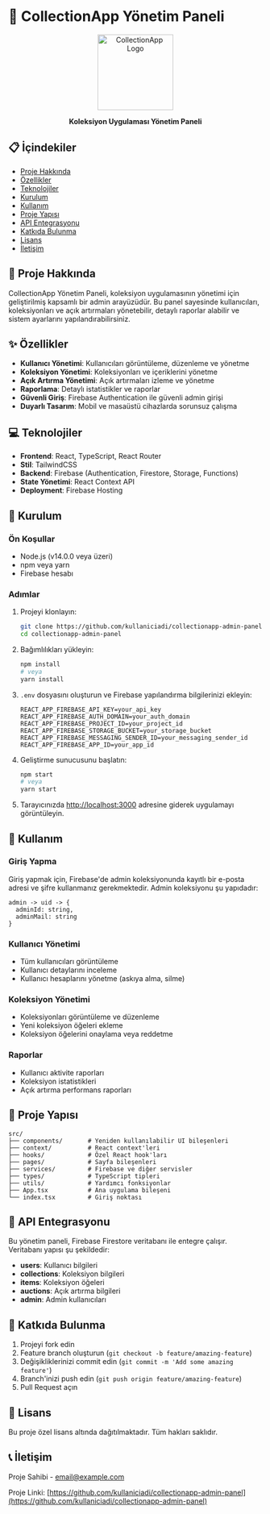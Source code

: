 # 📱 CollectionApp Yönetim Paneli

<div align="center">
  <img src="https://via.placeholder.com/150" alt="CollectionApp Logo" width="150" height="150">
  <br>
  <p><strong>Koleksiyon Uygulaması Yönetim Paneli</strong></p>
</div>

## 📋 İçindekiler

- [Proje Hakkında](#-proje-hakkında)
- [Özellikler](#-özellikler)
- [Teknolojiler](#-teknolojiler)
- [Kurulum](#-kurulum)
- [Kullanım](#-kullanım)
- [Proje Yapısı](#-proje-yapısı)
- [API Entegrasyonu](#-api-entegrasyonu)
- [Katkıda Bulunma](#-katkıda-bulunma)
- [Lisans](#-lisans)
- [İletişim](#-iletişim)

## 🚀 Proje Hakkında

CollectionApp Yönetim Paneli, koleksiyon uygulamasının yönetimi için geliştirilmiş kapsamlı bir admin arayüzüdür. Bu panel sayesinde kullanıcıları, koleksiyonları ve açık artırmaları yönetebilir, detaylı raporlar alabilir ve sistem ayarlarını yapılandırabilirsiniz.

## ✨ Özellikler

- **Kullanıcı Yönetimi**: Kullanıcıları görüntüleme, düzenleme ve yönetme
- **Koleksiyon Yönetimi**: Koleksiyonları ve içeriklerini yönetme
- **Açık Artırma Yönetimi**: Açık artırmaları izleme ve yönetme
- **Raporlama**: Detaylı istatistikler ve raporlar
- **Güvenli Giriş**: Firebase Authentication ile güvenli admin girişi
- **Duyarlı Tasarım**: Mobil ve masaüstü cihazlarda sorunsuz çalışma

## 💻 Teknolojiler

- **Frontend**: React, TypeScript, React Router
- **Stil**: TailwindCSS
- **Backend**: Firebase (Authentication, Firestore, Storage, Functions)
- **State Yönetimi**: React Context API
- **Deployment**: Firebase Hosting

## 🔧 Kurulum

### Ön Koşullar

- Node.js (v14.0.0 veya üzeri)
- npm veya yarn
- Firebase hesabı

### Adımlar

1. Projeyi klonlayın:

   ```bash
   git clone https://github.com/kullaniciadi/collectionapp-admin-panel.git
   cd collectionapp-admin-panel
   ```

2. Bağımlılıkları yükleyin:

   ```bash
   npm install
   # veya
   yarn install
   ```

3. `.env` dosyasını oluşturun ve Firebase yapılandırma bilgilerinizi ekleyin:

   ```
   REACT_APP_FIREBASE_API_KEY=your_api_key
   REACT_APP_FIREBASE_AUTH_DOMAIN=your_auth_domain
   REACT_APP_FIREBASE_PROJECT_ID=your_project_id
   REACT_APP_FIREBASE_STORAGE_BUCKET=your_storage_bucket
   REACT_APP_FIREBASE_MESSAGING_SENDER_ID=your_messaging_sender_id
   REACT_APP_FIREBASE_APP_ID=your_app_id
   ```

4. Geliştirme sunucusunu başlatın:

   ```bash
   npm start
   # veya
   yarn start
   ```

5. Tarayıcınızda [http://localhost:3000](http://localhost:3000) adresine giderek uygulamayı görüntüleyin.

## 📖 Kullanım

### Giriş Yapma

Giriş yapmak için, Firebase'de admin koleksiyonunda kayıtlı bir e-posta adresi ve şifre kullanmanız gerekmektedir. Admin koleksiyonu şu yapıdadır:

```
admin -> uid -> {
  adminId: string,
  adminMail: string
}
```

### Kullanıcı Yönetimi

- Tüm kullanıcıları görüntüleme
- Kullanıcı detaylarını inceleme
- Kullanıcı hesaplarını yönetme (askıya alma, silme)

### Koleksiyon Yönetimi

- Koleksiyonları görüntüleme ve düzenleme
- Yeni koleksiyon öğeleri ekleme
- Koleksiyon öğelerini onaylama veya reddetme

### Raporlar

- Kullanıcı aktivite raporları
- Koleksiyon istatistikleri
- Açık artırma performans raporları

## 📁 Proje Yapısı

```
src/
├── components/       # Yeniden kullanılabilir UI bileşenleri
├── context/          # React context'leri
├── hooks/            # Özel React hook'ları
├── pages/            # Sayfa bileşenleri
├── services/         # Firebase ve diğer servisler
├── types/            # TypeScript tipleri
├── utils/            # Yardımcı fonksiyonlar
├── App.tsx           # Ana uygulama bileşeni
└── index.tsx         # Giriş noktası
```

## 🔌 API Entegrasyonu

Bu yönetim paneli, Firebase Firestore veritabanı ile entegre çalışır. Veritabanı yapısı şu şekildedir:

- **users**: Kullanıcı bilgileri
- **collections**: Koleksiyon bilgileri
- **items**: Koleksiyon öğeleri
- **auctions**: Açık artırma bilgileri
- **admin**: Admin kullanıcıları

## 🤝 Katkıda Bulunma

1. Projeyi fork edin
2. Feature branch oluşturun (`git checkout -b feature/amazing-feature`)
3. Değişikliklerinizi commit edin (`git commit -m 'Add some amazing feature'`)
4. Branch'inizi push edin (`git push origin feature/amazing-feature`)
5. Pull Request açın

## 📄 Lisans

Bu proje özel lisans altında dağıtılmaktadır. Tüm hakları saklıdır.

## 📞 İletişim

Proje Sahibi - [email@example.com](mailto:email@example.com)

Proje Linki: [https://github.com/kullaniciadi/collectionapp-admin-panel](https://github.com/kullaniciadi/collectionapp-admin-panel)
